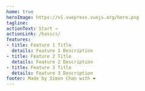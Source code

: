 ```yaml
---
home: true
heroImage: https://v1.vuepress.vuejs.org/hero.png
tagline:
actionText: Start →
actionLink: /basics/
features:
- title: Feature 1 Title
  details: Feature 1 Description
- title: Feature 2 Title
  details: Feature 2 Description
- title: Feature 3 Title
  details: Feature 3 Description
footer: Made by Simon Chan with ❤️
---
```

